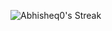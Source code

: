 ![Abhisheq0's Streak](https://github-readme-streak-stats.herokuapp.com/?user=Abhisheq0&theme=dark&hide_border=true)
